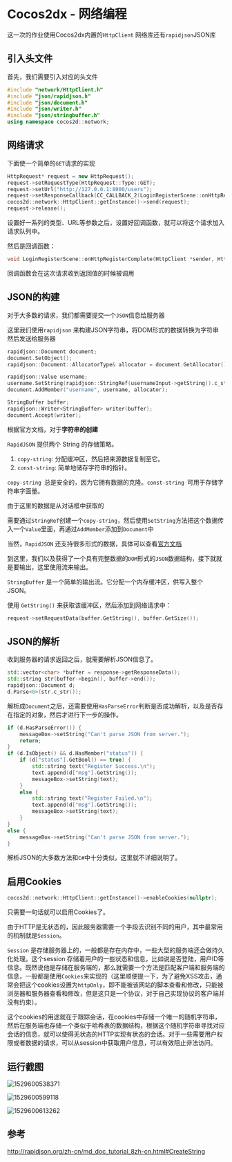 # Cocos2dx - 网络编程

这一次的作业使用Cocos2dx内置的`HttpClient` 网络库还有`rapidjson`JSON库



## 引入头文件

首先，我们需要引入对应的头文件

```cpp
#include "network/HttpClient.h"
#include "json/rapidjson.h"
#include "json/document.h"
#include "json/writer.h"
#include "json/stringbuffer.h"
using namespace cocos2d::network;
```



## 网络请求

下面使一个简单的`GET`请求的实现

```cpp
HttpRequest* request = new HttpRequest();
request->setRequestType(HttpRequest::Type::GET);
request->setUrl("http://127.0.0.1:8000/users");
request->setResponseCallback(CC_CALLBACK_2(LoginRegisterScene::onHttpRegisterComplete, this));
cocos2d::network::HttpClient::getInstance()->send(request);
request->release();
```

设置好一系列的类型、URL等参数之后，设置好回调函数，就可以将这个请求加入请求队列中。

然后是回调函数：

```cpp
void LoginRegisterScene::onHttpRegisterComplete(HttpClient *sender, HttpResponse *response);
```

回调函数会在这次请求收到返回值的时候被调用



## JSON的构建

对于大多数的请求，我们都需要提交一个`JSON`信息给服务器

这里我们使用`rapidjson` 来构建JSON字符串，将DOM形式的数据转换为字符串然后发送给服务器

```cpp
rapidjson::Document document;
document.SetObject();
rapidjson::Document::AllocatorType& allocator = document.GetAllocator();

rapidjson::Value username;
username.SetString(rapidjson::StringRef(usernameInput->getString().c_str()));
document.AddMember("username", username, allocator);

StringBuffer buffer;
rapidjson::Writer<StringBuffer> writer(buffer);
document.Accept(writer);
```

根据官方文档，对于**字符串的创建**

`RapidJSON` 提供两个 String 的存储策略。

1. `copy-string`: 分配缓冲区，然后把来源数据复制至它。
2. `const-string`: 简单地储存字符串的指针。

`copy-string `总是安全的，因为它拥有数据的克隆。`const-string `可用于存储字符串字面量。

由于这里的数据是从对话框中获取的

需要通过`StringRef`创建一个`copy-string`，然后使用`SetString`方法把这个数据传入一个`Value`里面，再通过`AddMember`添加到`Document`中

当然，`RapidJSON` 还支持很多形式的数据，具体可以查看[官方文档](http://rapidjson.org/zh-cn/md_doc_tutorial_8zh-cn.html#CreateModifyValues)

到这里，我们以及获得了一个具有完整数据的`DOM`形式的`JSON`数据结构，接下就就是要输出，这里使用流来输出。

`StringBuffer` 是一个简单的输出流。它分配一个内存缓冲区，供写入整个 JSON。

使用 `GetString()` 来获取该缓冲区，然后添加到网络请求中：

```cpp
request->setRequestData(buffer.GetString(), buffer.GetSize());
```



## JSON的解析

收到服务器的请求返回之后，就需要解析JSON信息了。

```cpp
std::vector<char> *buffer = response->getResponseData();
std::string str(buffer->begin(), buffer->end());
rapidjson::Document d;
d.Parse<0>(str.c_str());
```

解析成`Document`之后，还需要使用`HasParseError`判断是否成功解析，以及是否存在指定的对象，然后才进行下一步的操作。

```cpp
if (d.HasParseError()) {
    messageBox->setString("Can't parse JSON from server.");
    return;
}
if (d.IsObject() && d.HasMember("status")) {
    if (d["status"].GetBool() == true) {
        std::string text("Register Success.\n");
        text.append(d["msg"].GetString());
        messageBox->setString(text);
    }
    else {
        std::string text("Register Failed.\n");
        text.append(d["msg"].GetString());
        messageBox->setString(text);
    }
}
else {
    messageBox->setString("Can't parse JSON from server.");
}
```

解析JSON的大多数方法和`C#`中十分类似，这里就不详细说明了。



## 启用Cookies

```cpp
cocos2d::network::HttpClient::getInstance()->enableCookies(nullptr);
```

只需要一句话就可以启用Cookies了。

由于HTTP是无状态的，因此服务器需要一个手段去识别不同的用户，其中最常用的机制就是`Session`。

`Session` 是存储服务器上的，一般都是存在内存中，一些大型的服务端还会做持久化处理。这个session 存储着用户的一些状态和信息，比如说是否登陆，用户ID等信息。既然说他是存储在服务端的，那么就需要一个方法是匹配客户端和服务端的信息，一般都是使用`Cookies`来实现的（这里顺便提一下，为了避免XSS攻击，通常会把这个cookies设置为`httpOnly`，即不能被该网站的脚本查看和修改，只能被浏览器和服务器查看和修改，但是这只是一个协议，对于自己实现协议的客户端并没有约束）。

这个cookies的用途就在于跟踪会话，在cookies中存储一个唯一的随机字符串，然后在服务端也存储一个类似于哈希表的数据结构，根据这个随机字符串寻找对应会话的信息，就可以使得无状态的HTTP实现有状态的会话。对于一些需要用户权限或者数据的请求，可以从session中获取用户信息，可以有效阻止非法访问。



## 运行截图

![1529600538371](Report.assets/1529600538371.png)

![1529600599118](Report.assets/1529600599118.png)



![1529600613262](Report.assets/1529600613262.png)

## 参考

http://rapidjson.org/zh-cn/md_doc_tutorial_8zh-cn.html#CreateString





